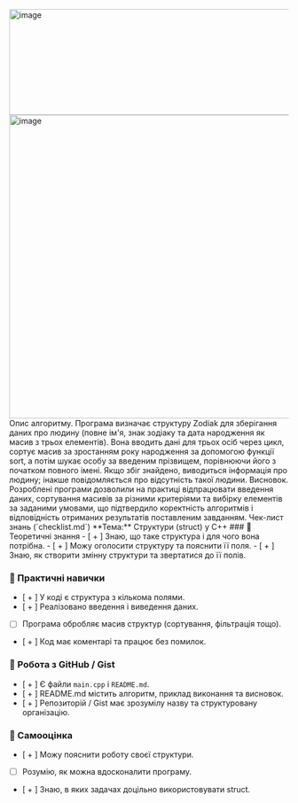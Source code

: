 <img width="733" height="191" alt="image" src="https://github.com/user-attachments/assets/de2bb749-03e3-44aa-aae3-7e19a8695ff0" />
<img width="1025" height="548" alt="image" src="https://github.com/user-attachments/assets/44ebebc8-3560-406b-ac1d-e353b3b15ea8" />
Опис алгоритму. Програма визначає структуру Zodiak для зберігання даних про людину (повне ім'я, знак зодіаку та дата народження як масив з трьох елементів). Вона вводить дані для трьох осіб через цикл, сортує масив за зростанням року народження за допомогою функції sort, а потім шукає особу за введеним прізвищем, порівнюючи його з початком повного імені. Якщо збіг знайдено, виводиться інформація про людину; інакше повідомляється про відсутність такої людини.
Висновок. Розроблені програми дозволили на практиці відпрацювати введення даних, сортування масивів за різними критеріями та вибірку елементів за заданими умовами, що підтвердило коректність алгоритмів і відповідність отриманих результатів поставленим завданням.
Чек-лист знань (`checklist.md`)
**Тема:** Структури (struct) у C++
### 🔹 Теоретичні знання
- [ + ] Знаю, що таке структура і для чого вона потрібна.  
- [ + ] Можу оголосити структуру та пояснити її поля.  
- [ + ] Знаю, як створити змінну структури та звертатися до її полів.  

### 🔹 Практичні навички
- [ + ] У коді є структура з кількома полями.  
- [ + ] Реалізовано введення і виведення даних.  
- [ ] Програма обробляє масив структур (сортування, фільтрація тощо).  
- [ + ] Код має коментарі та працює без помилок.  

### 🔹 Робота з GitHub / Gist
- [ + ] Є файли `main.cpp` і `README.md`.  
- [ + ] README.md містить алгоритм, приклад виконання та висновок.  
- [ + ] Репозиторій / Gist має зрозумілу назву та структуровану організацію.  

### 🔹 Самооцінка
- [ + ] Можу пояснити роботу своєї структури.  
- [ ] Розумію, як можна вдосконалити програму.  
- [ + ] Знаю, в яких задачах доцільно використовувати struct.
